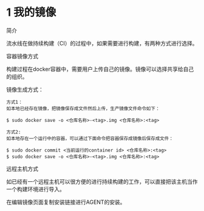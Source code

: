 # 1 我的镜像

简介

流水线在做持续构建（CI）的过程中，如果需要进行构建，有两种方式进行选择。

容器镜像方式

构建过程在docker容器中，需要用户上传自己的镜像。镜像可以选择共享给自己的组织。

镜像生成方式：

```
方式1：
如本地已经存在镜像，把镜像保存成文件然后上传，生产镜像文件命令如下：

$ sudo docker save -o <仓库名称>-<tag>.img <仓库名称>:<tag>

方式2:
如本地存在一个运行中的容器，可以通过下面命令把容器保存成镜像后保存成文件：

$ sudo docker commit <当前运行的container id> <仓库名称>:<tag>
$ sudo docker save -o <仓库名称>-<tag>.img <仓库名称>:<tag>
```

远程主机方式

如已经有一个远程主机可以很方便的进行持续构建的工作，可以直接把该主机当作一个构建环境进行导入。

在编辑镜像页面复制安装链接进行AGENT的安装。